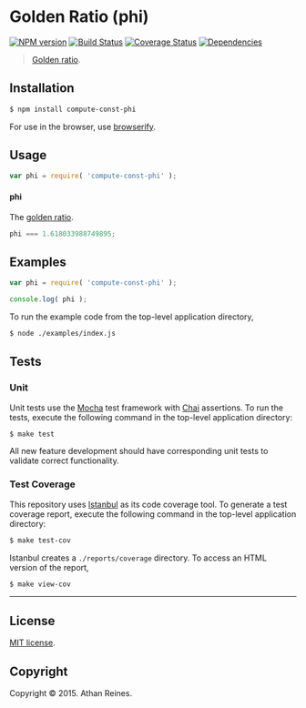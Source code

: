 Golden Ratio (phi)
===
[![NPM version][npm-image]][npm-url] [![Build Status][travis-image]][travis-url] [![Coverage Status][coveralls-image]][coveralls-url] [![Dependencies][dependencies-image]][dependencies-url]

> [Golden ratio](http://en.wikipedia.org/wiki/Golden_ratio).


## Installation

``` bash
$ npm install compute-const-phi
```

For use in the browser, use [browserify](https://github.com/substack/node-browserify).


## Usage

``` javascript
var phi = require( 'compute-const-phi' );
```

#### phi

The [golden ratio](http://oeis.org/A001622).

``` javascript
phi === 1.618033988749895;
```


## Examples

``` javascript
var phi = require( 'compute-const-phi' );

console.log( phi );
```

To run the example code from the top-level application directory,

``` bash
$ node ./examples/index.js
```


## Tests

### Unit

Unit tests use the [Mocha](http://mochajs.org/) test framework with [Chai](http://chaijs.com) assertions. To run the tests, execute the following command in the top-level application directory:

``` bash
$ make test
```

All new feature development should have corresponding unit tests to validate correct functionality.


### Test Coverage

This repository uses [Istanbul](https://github.com/gotwarlost/istanbul) as its code coverage tool. To generate a test coverage report, execute the following command in the top-level application directory:

``` bash
$ make test-cov
```

Istanbul creates a `./reports/coverage` directory. To access an HTML version of the report,

``` bash
$ make view-cov
```


---
## License

[MIT license](http://opensource.org/licenses/MIT). 


## Copyright

Copyright &copy; 2015. Athan Reines.


[npm-image]: http://img.shields.io/npm/v/compute-const-phi.svg
[npm-url]: https://npmjs.org/package/compute-const-phi

[travis-image]: http://img.shields.io/travis/compute-io/const-phi/master.svg
[travis-url]: https://travis-ci.org/compute-io/const-phi

[coveralls-image]: https://img.shields.io/coveralls/compute-io/const-phi/master.svg
[coveralls-url]: https://coveralls.io/r/compute-io/const-phi?branch=master

[dependencies-image]: http://img.shields.io/david/compute-io/const-phi.svg
[dependencies-url]: https://david-dm.org/compute-io/const-phi

[dev-dependencies-image]: http://img.shields.io/david/dev/compute-io/const-phi.svg
[dev-dependencies-url]: https://david-dm.org/dev/compute-io/const-phi

[github-issues-image]: http://img.shields.io/github/issues/compute-io/const-phi.svg
[github-issues-url]: https://github.com/compute-io/const-phi/issues
